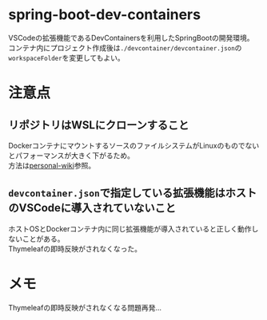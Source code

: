 # spring-boot-dev-containers
VSCodeの拡張機能であるDevContainersを利用したSpringBootの開発環境。  
コンテナ内にプロジェクト作成後は`./devcontainer/devcontainer.json`の`workspaceFolder`を変更してもよい。  

# 注意点
## リポジトリはWSLにクローンすること
DockerコンテナにマウントするソースのファイルシステムがLinuxのものでないとパフォーマンスが大きく下がるため。  
方法は[personal-wiki](https://github.com/sh1Nome/personal-wiki/blob/main/docker/WSL%E7%89%88%E5%88%A9%E7%94%A8%E6%99%82%E3%81%AE%E6%B3%A8%E6%84%8F%E7%82%B9.md)参照。

## `devcontainer.json`で指定している拡張機能はホストのVSCodeに導入されていないこと
ホストOSとDockerコンテナ内に同じ拡張機能が導入されていると正しく動作しないことがある。  
Thymeleafの即時反映がされなくなった。  

# メモ
Thymeleafの即時反映がされなくなる問題再発...
